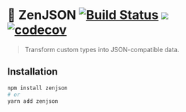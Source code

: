 # 🏯 ZenJSON [![Build Status](https://travis-ci.com/etienne-dldc/zenjson.svg?branch=master)](https://travis-ci.com/etienne-dldc/zenjson) [![](https://badgen.net/bundlephobia/minzip/zenjson)](https://bundlephobia.com/result?p=zenjson) [![codecov](https://codecov.io/gh/etienne-dldc/zenjson/branch/master/graph/badge.svg)](https://codecov.io/gh/etienne-dldc/zenjson)

> Transform custom types into JSON-compatible data.

## Installation

```bash
npm install zenjson
# or
yarn add zenjson
```
